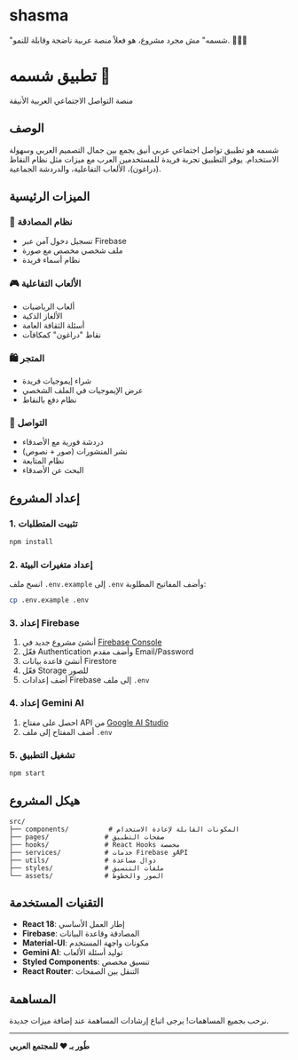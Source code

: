 # shasma
"شسمه" مش مجرد مشروع، هو فعلاً منصة عربية ناضجة وقابلة للنمو.  👏👏👏
# تطبيق شسمه 🌟

منصة التواصل الاجتماعي العربية الأنيقة

## الوصف
شسمه هو تطبيق تواصل اجتماعي عربي أنيق يجمع بين جمال التصميم العربي وسهولة الاستخدام. يوفر التطبيق تجربة فريدة للمستخدمين العرب مع ميزات مثل نظام النقاط (دراغون)، الألعاب التفاعلية، والدردشة الجماعية.

## الميزات الرئيسية

### 🔐 نظام المصادقة
- تسجيل دخول آمن عبر Firebase
- ملف شخصي مخصص مع صورة
- نظام أسماء فريدة

### 🎮 الألعاب التفاعلية
- ألعاب الرياضيات
- الألغاز الذكية
- أسئلة الثقافة العامة
- نقاط "دراغون" كمكافآت

### 🛍️ المتجر
- شراء إيموجيات فريدة
- عرض الإيموجيات في الملف الشخصي
- نظام دفع بالنقاط

### 💬 التواصل
- دردشة فورية مع الأصدقاء
- نشر المنشورات (صور + نصوص)
- نظام المتابعة
- البحث عن الأصدقاء

## إعداد المشروع

### 1. تثبيت المتطلبات
```bash
npm install
```

### 2. إعداد متغيرات البيئة
انسخ ملف `.env.example` إلى `.env` وأضف المفاتيح المطلوبة:
```bash
cp .env.example .env
```

### 3. إعداد Firebase
1. أنشئ مشروع جديد في [Firebase Console](https://console.firebase.google.com)
2. فعّل Authentication وأضف مقدم Email/Password
3. أنشئ قاعدة بيانات Firestore
4. فعّل Storage للصور
5. أضف إعدادات Firebase إلى ملف `.env`

### 4. إعداد Gemini AI
1. احصل على مفتاح API من [Google AI Studio](https://makersuite.google.com)
2. أضف المفتاح إلى ملف `.env`

### 5. تشغيل التطبيق
```bash
npm start
```

## هيكل المشروع
```
src/
├── components/          # المكونات القابلة لإعادة الاستخدام
├── pages/              # صفحات التطبيق
├── hooks/              # React Hooks مخصصة
├── services/           # خدمات Firebase وAPI
├── utils/              # دوال مساعدة
├── styles/             # ملفات التنسيق
└── assets/             # الصور والخطوط
```

## التقنيات المستخدمة
- **React 18**: إطار العمل الأساسي
- **Firebase**: المصادقة وقاعدة البيانات
- **Material-UI**: مكونات واجهة المستخدم
- **Gemini AI**: توليد أسئلة الألعاب
- **Styled Components**: تنسيق مخصص
- **React Router**: التنقل بين الصفحات

## المساهمة
نرحب بجميع المساهمات! يرجى اتباع إرشادات المساهمة عند إضافة ميزات جديدة.

---

**طُور بـ ❤️ للمجتمع العربي**
